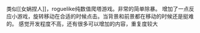 类似[[女娲捏人]]，roguelike纯数值爬塔游戏。非常的简单除暴。
增加了一点反应小游戏，旋转移动在合适的时候点击。当背景和前景都在移动的时候还是挺难的。
感觉开发程度不高，还有很多可以增加的内容，重复度较大